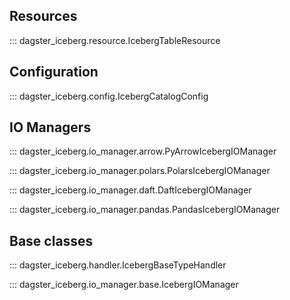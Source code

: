 ## Resources

::: dagster_iceberg.resource.IcebergTableResource

## Configuration

::: dagster_iceberg.config.IcebergCatalogConfig

## IO Managers

::: dagster_iceberg.io_manager.arrow.PyArrowIcebergIOManager

::: dagster_iceberg.io_manager.polars.PolarsIcebergIOManager

::: dagster_iceberg.io_manager.daft.DaftIcebergIOManager

::: dagster_iceberg.io_manager.pandas.PandasIcebergIOManager

## Base classes

::: dagster_iceberg.handler.IcebergBaseTypeHandler

::: dagster_iceberg.io_manager.base.IcebergIOManager
